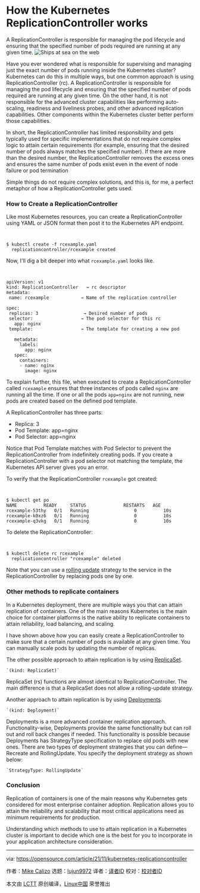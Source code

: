[#]: subject: "How the Kubernetes ReplicationController works"
[#]: via: "https://opensource.com/article/21/11/kubernetes-replicationcontroller"
[#]: author: "Mike Calizo https://opensource.com/users/mcalizo"
[#]: collector: "lujun9972"
[#]: translator: " "
[#]: reviewer: " "
[#]: publisher: " "
[#]: url: " "

How the Kubernetes ReplicationController works
======
A ReplicationController is responsible for managing the pod lifecycle
and ensuring that the specified number of pods required are running at
any given time.
![Ships at sea on the web][1]

Have you ever wondered what is responsible for supervising and managing just the exact number of pods running inside the Kubernetes cluster? Kubernetes can do this in multiple ways, but one common approach is using ReplicationController (rc). A ReplicationController is responsible for managing the pod lifecycle and ensuring that the specified number of pods required are running at any given time. On the other hand, it is not responsible for the advanced cluster capabilities like performing auto-scaling, readiness and liveliness probes, and other advanced replication capabilities. Other components within the Kubernetes cluster better perform those capabilities.

In short, the ReplicationController has limited responsibility and gets typically used for specific implementations that do not require complex logic to attain certain requirements (for example, ensuring that the desired number of pods always matches the specified number). If there are more than the desired number, the ReplicationController removes the excess ones and ensures the same number of pods exist even in the event of node failure or pod termination

Simple things do not require complex solutions, and this is, for me, a perfect metaphor of how a ReplicationController gets used.

### How to Create a ReplicationController

Like most Kubernetes resources, you can create a ReplicationController using YAML or JSON format then post it to the Kubernetes API endpoint.


```


$ kubectl create -f rcexample.yaml
  replicationcontroller/rcexample created

```

Now, I'll dig a bit deeper into what `rcexample.yaml` looks like. 


```


apiVersion: v1
kind: ReplicationController   → rc descriptor    
metadata:
 name: rcexample            → Name of the replication controller              
spec:
 replicas: 3                 → Desired number of pods      
 selector:                  → The pod selector for this rc        
   app: nginx                        
 template:                  → The template for creating a new pod        
   metadata:                        
     labels:                        
       app: nginx                    
   spec:                            
     containers:                    
     - name: nginx                  
       image: nginx

```

To explain further, this file, when executed to create a ReplicationController called `rcexample` ensures that three instances of pods called `nginx` are running all the time. If one or all the pods `app=nginx` are not running, new pods are created based on the defined pod template.

A ReplicationController has three parts:

  * Replica: 3
  * Pod Template: app=nginx
  * Pod Selector: app=nginx



Notice that Pod Template matches with Pod Selector to prevent the ReplicationController from indefinitely creating pods. If you create a ReplicationController with a pod selector not matching the template, the Kubernetes API server gives you an error.

To verify that the ReplicationController `rcexample` got created:


```


$ kubectl get po
NAME          READY     STATUS              RESTARTS   AGE
rcexample-53thy   0/1   Running                 0          10s
rcexample-k0xz6   0/1   Running                 0          10s
rcexample-q3vkg   0/1   Running                 0          10s

```

To delete the ReplicationController:


```


$ kubectl delete rc rcexample
  replicationcontroller "rcexample" deleted

```

Note that you can use a [rolling update][2] strategy to the service in the ReplicationController by replacing pods one by one.

### Other methods to replicate containers

In a Kubernetes deployment, there are multiple ways you that can attain replication of containers. One of the main reasons Kubernetes is the main choice for container platforms is the native ability to replicate containers to attain reliability, load balancing, and scaling. 

I have shown above how you can easily create a ReplicationController to make sure that a certain number of pods is available at any given time. You can manually scale pods by updating the number of replicas.

The other possible approach to attain replication is by using [ReplicaSet][3].


```
`(kind: ReplicaSet)`
```

ReplicaSet (rs) functions are almost identical to ReplicationController. The main difference is that a ReplicaSet does not allow a rolling-update strategy.

Another approach to attain replication is by using [Deployments][4].


```
`(kind: Deployment)`
```

Deployments is a more advanced container replication approach. Functionality-wise, Deployments provide the same functionality but can roll out and roll back changes if needed. This functionality is possible because Deployments has StrategyType specification to replace old pods with new ones. There are two types of deployment strategies that you can define—Recreate and RollingUpdate. You specify the deployment strategy as shown below:


```
`StrategyType: RollingUpdate`
```

### Conclusion

Replication of containers is one of the main reasons why Kubernetes gets considered for most enterprise container adoption. Replication allows you to attain the reliability and scalability that most critical applications need as minimum requirements for production.

Understanding which methods to use to attain replication in a Kubernetes cluster is important to decide which one is the best for you to incorporate in your application architecture consideration.

--------------------------------------------------------------------------------

via: https://opensource.com/article/21/11/kubernetes-replicationcontroller

作者：[Mike Calizo][a]
选题：[lujun9972][b]
译者：[译者ID](https://github.com/译者ID)
校对：[校对者ID](https://github.com/校对者ID)

本文由 [LCTT](https://github.com/LCTT/TranslateProject) 原创编译，[Linux中国](https://linux.cn/) 荣誉推出

[a]: https://opensource.com/users/mcalizo
[b]: https://github.com/lujun9972
[1]: https://opensource.com/sites/default/files/styles/image-full-size/public/lead-images/kubernetes_containers_ship_lead.png?itok=9EUnSwci (Ships at sea on the web)
[2]: https://kubernetes.io/docs/tutorials/kubernetes-basics/update/update-intro/
[3]: https://kubernetes.io/docs/concepts/workloads/controllers/replicaset/
[4]: https://kubernetes.io/docs/concepts/workloads/controllers/deployment/
